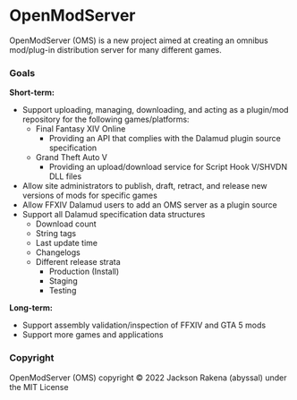 # OpenModServer
OpenModServer (OMS) is a new project aimed at creating an omnibus mod/plug-in distribution server for many different games.

### Goals
**Short-term:**  
- Support uploading, managing, downloading, and acting as a plugin/mod repository for the following games/platforms:
  - Final Fantasy XIV Online
    - Providing an API that complies with the Dalamud plugin source specification
  - Grand Theft Auto V
    - Providing an upload/download service for Script Hook V/SHVDN DLL files
- Allow site administrators to publish, draft, retract, and release new versions of mods for specific games
- Allow FFXIV Dalamud users to add an OMS server as a plugin source
- Support all Dalamud specification data structures
  - Download count
  - String tags
  - Last update time
  - Changelogs
  - Different release strata
    - Production (Install)
    - Staging
    - Testing
  
**Long-term:**
- Support assembly validation/inspection of FFXIV and GTA 5 mods
- Support more games and applications

### Copyright
OpenModServer (OMS) copyright &copy; 2022 Jackson Rakena (abyssal) under the MIT License